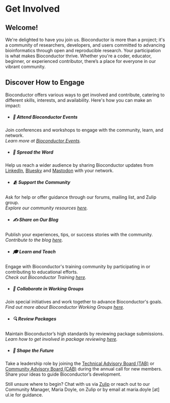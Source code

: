 # Get Involved

## Welcome!
We're delighted to have you join us. Bioconductor is more than a project; it's a community of researchers, developers, and users committed to advancing bioinformatics through open and reproducible research. Your participation is what makes Bioconductor thrive. Whether you're a coder, educator, beginner, or experienced contributor, there’s a place for everyone in our vibrant community.


## Discover How to Engage
Bioconductor offers various ways to get involved and contribute, catering to different skills, interests, and availability. Here's how you can make an impact:

- ##### 🎉 Attend Bioconductor Events
Join conferences and workshops to engage with the community, learn, and network.\
*Learn more at [Bioconductor Events](/help/events/).*

- ##### 📢 Spread the Word
Help us reach a wider audience by sharing Bioconductor updates from [LinkedIn](https://www.linkedin.com/company/bioconductor/), [Bluesky](https://bsky.app/profile/bioconductor.bsky.social) and [Mastodon](https://genomic.social/@bioconductor) with your network.

- ##### 🫂 Support the Community
Ask for help or offer guidance through our forums, mailing list, and Zulip group.\
*Explore our community resources [here](/help/).* 

- ##### ✍️ Share on Our Blog
Publish your experiences, tips, or success stories with the community.\
*Contribute to the blog [here](https://blog.bioconductor.org/).* 

- ##### 🎓 Learn and Teach
Engage with Bioconductor's training community by participating in or contributing to educational efforts.\
*Check out Bioconductor Training [here](https://training.bioconductor.org/).*

- ##### 🤝 Collaborate in Working Groups
Join special initiatives and work together to advance Bioconductor's goals.\
*Find out more about Bioconductor Working Groups [here](https://workinggroups.bioconductor.org/).*

<!--
# Add when page is ready

- ##### 💻 Contribute Code
Improve existing projects or develop new ones to enhance Bioconductor.\
*Explore opportunities for coding contributions here.*
-->

- ##### 🔍 Review Packages
Maintain Bioconductor’s high standards by reviewing package submissions.\
*Learn how to get involved in package reviewing [here](https://www.bioconductor.org/about/package-reviewers/).* 

- ##### 🌟 Shape the Future
Take a leadership role by joining the [Technical Advisory Board (TAB)](https://www.bioconductor.org/about/technical-advisory-board/) or [Community Advisory Board (CAB)](https://www.bioconductor.org/about/community-advisory-board/) during the annual call for new members. Share your ideas to guide Bioconductor’s development.

Still unsure where to begin? Chat with us via [Zulip](https://chat.bioconductor.org/) or reach out to our Community Manager, Maria Doyle, on Zulip or by email at maria.doyle \[at\] ul.ie for guidance.
